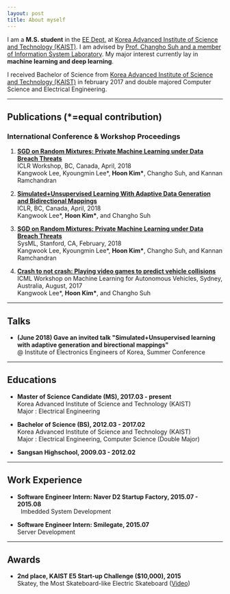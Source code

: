 ```yaml
---
layout: post
title: About myself
---
```


I am a **M.S. student** in the [EE Dept.](https://ee.kaist.ac.kr/?language=en) at [Korea Advanced Institute of Science and Technology (KAIST)](https://www.kaist.ac.kr/html/en/). I am advised by [Prof. Changho Suh and a member of Information System Laboratory](http://csuh.kaist.ac.kr/). My major interest currently lay in **machine learning and deep learning**.

I received Bachelor of Science from [Korea Advanced Institute of Science and Technology (KAIST)](https://www.kaist.ac.kr/html/en/) in february 2017 and double majored Computer Science and Electrical Engineering. 
  
---------------------------------------
## Publications (*=equal contribution)

### International Conference & Workshop Proceedings

1. **[SGD on Random Mixtures: Private Machine Learning under Data Breach Threats](https://openreview.net/forum?id=r17_wzJPM)**  
   ICLR Workshop, BC, Canada, April, 2018  
   Kangwook Lee, Kyoungmin Lee*, __Hoon Kim*__, Changho Suh, and Kannan Ramchandran 
   
2. **[Simulated+Unsupervised Learning With Adaptive Data Generation and Bidirectional Mappings](https://openreview.net/pdf?id=SkHDoG-Cb)**  
   ICLR, BC, Canada, April, 2018  
   Kangwook Lee*, __Hoon Kim*__, and Changho Suh  
   
3. **[SGD on Random Mixtures: Private Machine Learning under Data Breach Threats](http://www.sysml.cc/doc/73.pdf)**  
   SysML, Stanford, CA, February, 2018  
   Kangwook Lee, Kyoungmin Lee*, __Hoon Kim*__, Changho Suh, and Kannan Ramchandran  
   
4. **[Crash to not crash: Playing video games to predict vehicle collisions](https://openreview.net/pdf?id=r1GXtBEf-)**  
   ICML Workshop on Machine Learning for Autonomous Vehicles, Sydney, Australia, August, 2017  
   Kangwook Lee*, __Hoon Kim*__, and Changho Suh  
  
---------------------------------------
## Talks

- __(June 2018) Gave an invited talk "Simulated+Unsupervised learning with adaptive generation and birectional mappings"__  
   @ Institute of Electronics Engineers of Korea, Summer Conference

---------------------------------------
## Educations

- __Master of Science Candidate (MS), 2017.03 - present__  
   Korea Advanced Institute of Science and Technology (KAIST)  
   Major : Electrical Engineering

- __Bachelor of Science (BS), 2012.03 - 2017.02__  
   Korea Advanced Institute of Science and Technology (KAIST)  
   Major : Electrical Engineering, Computer Science (Double Major)   

- __Sangsan Highschool, 2009.03 - 2012.02__
  
---------------------------------------
## Work Experience

- __Software Engineer Intern: Naver D2 Startup Factory, 2015.07 - 2015.08__  
    Imbedded System Development

- __Software Engineer Intern: Smilegate, 2015.07__  
    Server Development
  
---------------------------------------
## Awards

- __2nd place, KAIST E5 Start-up Challenge ($10,000), 2015__  
   Skatey, the Most Skateboard-like Electric Skateboard ([Video](https://vimeo.com/174919036))
